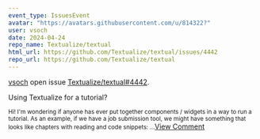 ```yaml
---
event_type: IssuesEvent
avatar: "https://avatars.githubusercontent.com/u/814322?"
user: vsoch
date: 2024-04-24
repo_name: Textualize/textual
html_url: https://github.com/Textualize/textual/issues/4442
repo_url: https://github.com/Textualize/textual
---
```


<a href='https://github.com/vsoch' target='_blank'>vsoch</a> open issue <a href='https://github.com/Textualize/textual/issues/4442' target='_blank'>Textualize/textual#4442</a>.

<p>Using Textualize for a tutorial?</p><small>Hi! I'm wondering if anyone has ever put together components / widgets in a way to run a tutorial. As an example, if we have a job submission tool, we might have something that looks like chapters with reading and code snippets:...</small><a href='https://github.com/Textualize/textual/issues/4442' target='_blank'>View Comment</a>